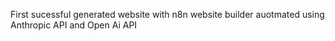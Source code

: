First sucessful generated website with n8n website builder auotmated using Anthropic API and Open Ai API
